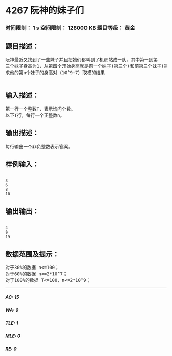 # 4267 阮神的妹子们   
### 时间限制： 1 s     空间限制： 128000 KB     题目等级： 黄金  
## 题目描述：  

<pre>
阮神最近又找到了一些妹子并且把她们都叫到了机房站成一队，其中第一到第  
三个妹子身高为1，从第四个开始身高就是前一个妹子(第三个)和前第三个妹子(第一个)的身高之和  
求他的第n个妹子的身高对（10^9+7）取模的结果  

</pre>
  
  
## 输入描述：  

<pre>
第一行一个整数T，表示询问个数。  
以下T行，每行一个正整数n。
</pre>
  
  
## 输出描述：  

<pre>
每行输出一个非负整数表示答案。
</pre>
  
  
## 样例输入：  

<pre><code>
3  
6  
8  
10
</code></pre>
  
  
## 输出输出：  

<pre><code>
4  
9  
19
</code></pre>
  
  
## 数据范围及提示：  

<pre>
对于30%的数据 n<=100；  
对于60%的数据 n<=2*10^7；  
对于100%的数据 T<=100，n<=2*10^9；
</pre>
  
  
***  

##### AC: 15  
##### WA: 9  
##### TLE: 1  
##### MLE: 0  
##### RE: 0  
